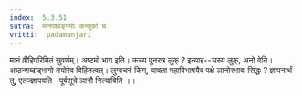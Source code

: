 ```yaml
---
index:  5.3.51
sutra:  मानपश्वङ्गयोः कन्लुकौ च
vritti:  padamanjari
---
```


मानं व्रीहिपरिमितं सुवर्णम्। अष्टमो भाग इति। कस्य पुनरत्र लुक् ? इत्याह--ञस्य लुक्, अनो वेति। अष्ठन्शब्दाद्भागो तयोरेव विहितत्वत्। लुग्वचनं किम्, यावता महाविभाषयैव पक्षे ञानोरभावः सिद्धः ? ज्ञापनार्थं तु, एतज्ज्ञापयति--पूर्वसूत्रे ञानौ नित्याविति ।।   
   

